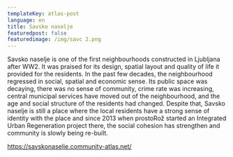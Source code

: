 ```yaml
---
templateKey: atlas-post
language: en
title: Savsko naselje
featuredpost: false
featuredimage: /img/savc 2.png
---
```

Savsko naselje is one of the first neighbourhoods constructed in Ljubljana after WW2. It was praised for its design, spatial layout and quality of life it provided for the residents. In the past few decades, the neighbourhood regressed in social, spatial and economic sense. Its public space was decaying, there was no sense of community, crime rate was increasing, central municipal services have moved out of the neighbourhood, and the age and social structure of the residents had changed. Despite that, Savsko naselje is still a place where the local residents have a strong sense of identity with the place and since 2013 when prostoRož started an Integrated Urban Regeneration project there, the social cohesion has strengthen and community is slowly being re-built.

<!-- end -->

https://savskonaselje.community-atlas.net/
